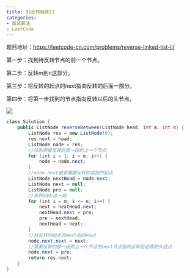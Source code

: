 ```yaml
---
title: 92反转链表II
categories: 
- 面试算法
- LeetCode
---
```


题目地址：https://leetcode-cn.com/problems/reverse-linked-list-ii/

第一步：找到待反转节点的前一个节点。

第二步：反转m到n这部分。

第三步：将反转的起点的next指向反转的后面一部分。

第四步：将第一步找到的节点指向反转以后的头节点。

![](https://img-blog.csdnimg.cn/4f8e268d88f241c599d4f3799af71f91.png?x-oss-process=image/watermark,type_d3F5LXplbmhlaQ,shadow_50,text_Q1NETiBA5pyI5Ly06aOe6bG8,size_20,color_FFFFFF,t_70,g_se,x_16)

```java
class Solution {
    public ListNode reverseBetween(ListNode head, int m, int n) {
        ListNode res = new ListNode(0);
        res.next = head;
        ListNode node = res;
        //找到需要反转的那一段的上一个节点
        for (int i = 1; i < m; i++) {
            node = node.next;
        }
        //node.next就是需要反转的这段的起点
        ListNode nextHead = node.next;
        ListNode next = null;
        ListNode pre = null;
        //反转m到n这一段
        for (int i = m; i <= n; i++) {
            next = nextHead.next;
            nextHead.next = pre;
            pre = nextHead;
            nextHead = next;
        }
        //将反转的起点的next指向next
        node.next.next = next;
        //需要反转的那一段的上一个节点的next节点指向反转后链表的头结点
        node.next = pre;
        return res.next;
    }
}
```

